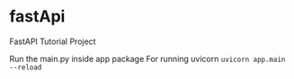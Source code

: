# fastApi
FastAPI Tutorial Project

Run the main.py inside app package
For running uvicorn 
`uvicorn app.main --reload`
